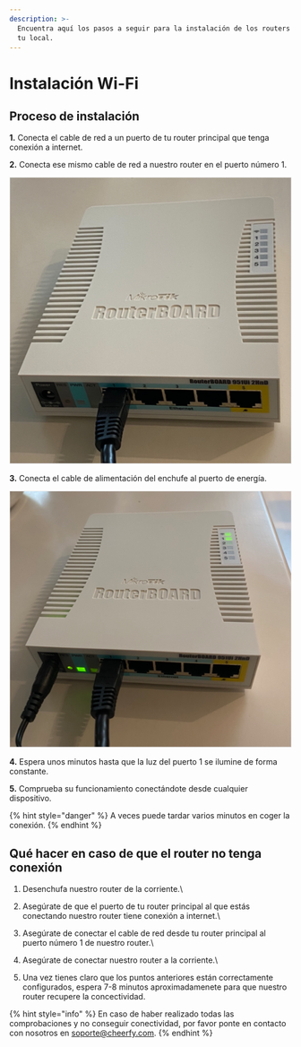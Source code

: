 ```yaml
---
description: >-
  Encuentra aquí los pasos a seguir para la instalación de los routers Wi-Fi en
  tu local.
---
```


# Instalación Wi-Fi

## Proceso de instalación

**1.** Conecta el cable de red a un puerto de tu router principal que tenga conexión a internet.

**2.** Conecta ese mismo cable de red a nuestro router en el puerto número 1.

![](<../../.gitbook/assets/image (126).png>)

**3.** Conecta el cable de alimentación del enchufe al puerto de energía.

![](<../../.gitbook/assets/image (163).png>)

**4.** Espera unos minutos hasta que la luz del puerto 1 se ilumine de forma constante.

**5.** Comprueba su funcionamiento conectándote desde cualquier dispositivo.

{% hint style="danger" %}
A veces puede tardar varios minutos en coger la conexión.
{% endhint %}

## Qué hacer en caso de que el router no tenga conexión

1. Desenchufa nuestro router de la corriente.\

2. Asegúrate de que el puerto de tu router principal al que estás conectando nuestro router tiene conexión a internet.\

3. Asegúrate de conectar el cable de red desde tu router principal al puerto número 1 de nuestro router.\

4. Asegúrate de conectar nuestro router a la corriente.\

5. Una vez tienes claro que los puntos anteriores están correctamente configurados, espera 7-8 minutos aproximadamenete para que nuestro router recupere la concectividad.

{% hint style="info" %}
En caso de haber realizado todas las comprobaciones y no conseguir conectividad, por favor ponte en contacto con nosotros en soporte@cheerfy.com.
{% endhint %}
